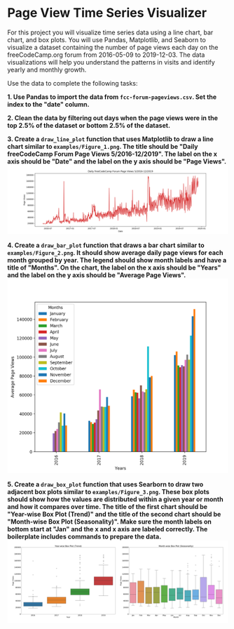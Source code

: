 # Page View Time Series Visualizer

For this project you will visualize time series data using a line chart, bar chart, and box plots. You will use Pandas, Matplotlib, and Seaborn to visualize a dataset containing the number of page views each day on the freeCodeCamp.org forum from 2016-05-09 to 2019-12-03. The data visualizations will help you understand the patterns in visits and identify yearly and monthly growth.

Use the data to complete the following tasks:

   __1. Use Pandas to import the data from `fcc-forum-pageviews.csv`. Set the index to the "date" column.__
    
   __2. Clean the data by filtering out days when the page views were in the top 2.5% of the dataset or bottom 2.5% of the dataset.__
    
   __3. Create a `draw_line_plot` function that uses Matplotlib to draw a line chart similar to `examples/Figure_1.png`. The title should be "Daily freeCodeCamp Forum Page Views 5/2016-12/2019". The label on the x axis should be "Date" and the label on the y axis should be "Page Views".__
![image.png](examples/Figure_1.png)   
    
    
    
   __4. Create a `draw_bar_plot` function that draws a bar chart similar to `examples/Figure_2.png`. It should show average daily page views for each month grouped by year. The legend should show month labels and have a title of "Months". On the chart, the label on the x axis should be "Years" and the label on the y axis should be "Average Page Views".__
![image-2.png](examples/Figure_2.png)
   
   
   
   __5. Create a `draw_box_plot` function that uses Searborn to draw two adjacent box plots similar to `examples/Figure_3.png`. These box plots should show how the values are distributed within a given year or month and how it compares over time. The title of the first chart should be "Year-wise Box Plot (Trend)" and the title of the second chart should be "Month-wise Box Plot (Seasonality)". Make sure the month labels on bottom start at "Jan" and the x and x axis are labeled correctly. The boilerplate includes commands to prepare the data.__
![image-3.png](examples/Figure_3.png)
